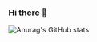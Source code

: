 ### Hi there 👋

![Anurag's GitHub stats](https://github-readme-stats.vercel.app/api?username=vivid344&count_private=true)
